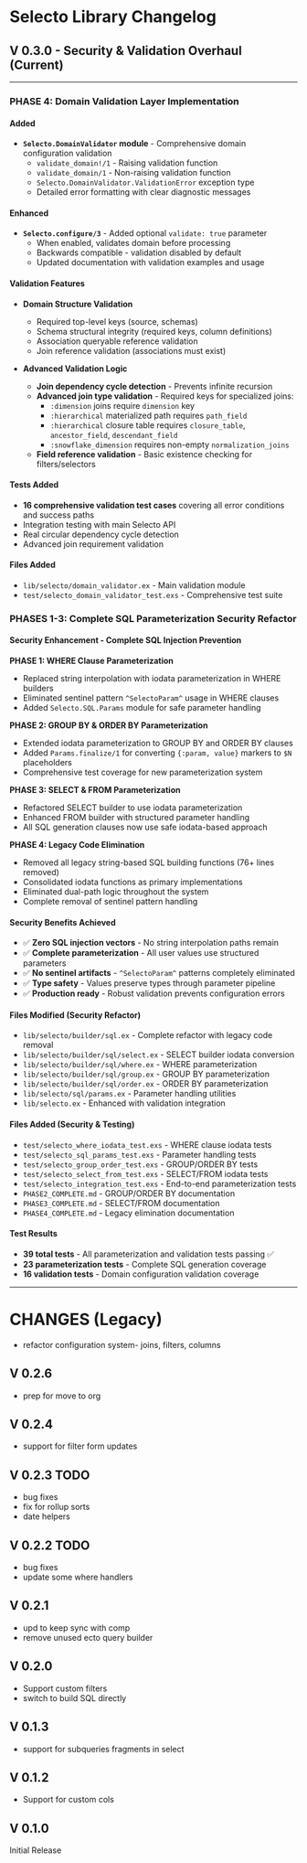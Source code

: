 
# Selecto Library Changelog

## V 0.3.0 - Security & Validation Overhaul (Current)
---------------------------------------------------------

### PHASE 4: Domain Validation Layer Implementation

#### Added
- **`Selecto.DomainValidator` module** - Comprehensive domain configuration validation
  - `validate_domain!/1` - Raising validation function
  - `validate_domain/1` - Non-raising validation function  
  - `Selecto.DomainValidator.ValidationError` exception type
  - Detailed error formatting with clear diagnostic messages

#### Enhanced
- **`Selecto.configure/3`** - Added optional `validate: true` parameter
  - When enabled, validates domain before processing
  - Backwards compatible - validation disabled by default
  - Updated documentation with validation examples and usage

#### Validation Features
- **Domain Structure Validation**
  - Required top-level keys (source, schemas)
  - Schema structural integrity (required keys, column definitions)
  - Association queryable reference validation
  - Join reference validation (associations must exist)

- **Advanced Validation Logic**
  - **Join dependency cycle detection** - Prevents infinite recursion
  - **Advanced join type validation** - Required keys for specialized joins:
    - `:dimension` joins require `dimension` key
    - `:hierarchical` materialized path requires `path_field`
    - `:hierarchical` closure table requires `closure_table`, `ancestor_field`, `descendant_field`
    - `:snowflake_dimension` requires non-empty `normalization_joins`
  - **Field reference validation** - Basic existence checking for filters/selectors

#### Tests Added
- **16 comprehensive validation test cases** covering all error conditions and success paths
- Integration testing with main Selecto API
- Real circular dependency cycle detection
- Advanced join requirement validation

#### Files Added
- `lib/selecto/domain_validator.ex` - Main validation module
- `test/selecto_domain_validator_test.exs` - Comprehensive test suite

### PHASES 1-3: Complete SQL Parameterization Security Refactor

#### Security Enhancement - Complete SQL Injection Prevention

**PHASE 1: WHERE Clause Parameterization**
- Replaced string interpolation with iodata parameterization in WHERE builders
- Eliminated sentinel pattern `^SelectoParam^` usage in WHERE clauses
- Added `Selecto.SQL.Params` module for safe parameter handling

**PHASE 2: GROUP BY & ORDER BY Parameterization** 
- Extended iodata parameterization to GROUP BY and ORDER BY clauses
- Added `Params.finalize/1` for converting `{:param, value}` markers to `$N` placeholders
- Comprehensive test coverage for new parameterization system

**PHASE 3: SELECT & FROM Parameterization**
- Refactored SELECT builder to use iodata parameterization
- Enhanced FROM builder with structured parameter handling  
- All SQL generation clauses now use safe iodata-based approach

**PHASE 4: Legacy Code Elimination**
- Removed all legacy string-based SQL building functions (76+ lines removed)
- Consolidated iodata functions as primary implementations
- Eliminated dual-path logic throughout the system
- Complete removal of sentinel pattern handling

#### Security Benefits Achieved
- ✅ **Zero SQL injection vectors** - No string interpolation paths remain
- ✅ **Complete parameterization** - All user values use structured parameters  
- ✅ **No sentinel artifacts** - `^SelectoParam^` patterns completely eliminated
- ✅ **Type safety** - Values preserve types through parameter pipeline
- ✅ **Production ready** - Robust validation prevents configuration errors

#### Files Modified (Security Refactor)
- `lib/selecto/builder/sql.ex` - Complete refactor with legacy code removal
- `lib/selecto/builder/sql/select.ex` - SELECT builder iodata conversion
- `lib/selecto/builder/sql/where.ex` - WHERE parameterization
- `lib/selecto/builder/sql/group.ex` - GROUP BY parameterization
- `lib/selecto/builder/sql/order.ex` - ORDER BY parameterization
- `lib/selecto/sql/params.ex` - Parameter handling utilities
- `lib/selecto.ex` - Enhanced with validation integration

#### Files Added (Security & Testing)
- `test/selecto_where_iodata_test.exs` - WHERE clause iodata tests
- `test/selecto_sql_params_test.exs` - Parameter handling tests  
- `test/selecto_group_order_test.exs` - GROUP/ORDER BY tests
- `test/selecto_select_from_test.exs` - SELECT/FROM iodata tests
- `test/selecto_integration_test.exs` - End-to-end parameterization tests
- `PHASE2_COMPLETE.md` - GROUP/ORDER BY documentation
- `PHASE3_COMPLETE.md` - SELECT/FROM documentation  
- `PHASE4_COMPLETE.md` - Legacy elimination documentation

#### Test Results
- **39 total tests** - All parameterization and validation tests passing ✅
- **23 parameterization tests** - Complete SQL generation coverage
- **16 validation tests** - Domain configuration validation coverage

---

CHANGES (Legacy)
=======

- refactor configuration system- joins, filters, columns

V 0.2.6
-------

- prep for move to org

V 0.2.4
-------

- support for filter form updates

V 0.2.3 TODO
------------

- bug fixes
- fix for rollup sorts
- date helpers

V 0.2.2 TODO
------------

- bug fixes
- update some where handlers

V 0.2.1
-------

- upd to keep sync with comp
- remove unused ecto query builder

V 0.2.0
-------

- Support custom filters
- switch to build SQL directly

V 0.1.3
-------

- support for subqueries fragments in select

V 0.1.2
-------

- Support for custom cols

V 0.1.0
-------

Initial Release

